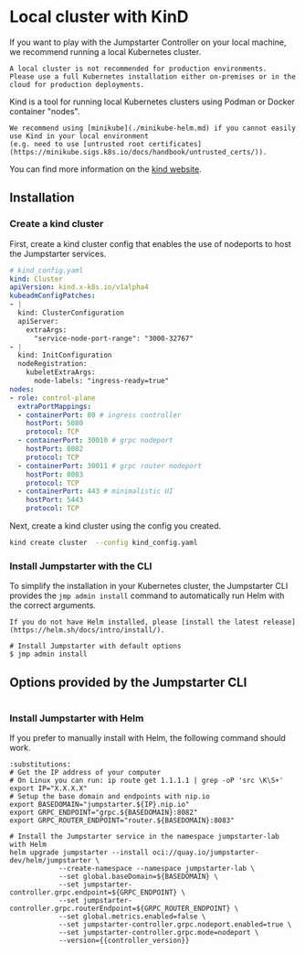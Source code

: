 # Local cluster with KinD

If you want to play with the Jumpstarter Controller on your local machine, we
recommend running a local Kubernetes cluster.

```{warning}
A local cluster is not recommended for production environments.
Please use a full Kubernetes installation either on-premises or in the cloud for production deployments.
```

Kind is a tool for running local Kubernetes clusters using Podman or Docker
container "nodes".

```{tip}
We recommend using [minikube](./minikube-helm.md) if you cannot easily use Kind in your local environment
(e.g. need to use [untrusted root certificates](https://minikube.sigs.k8s.io/docs/handbook/untrusted_certs/)).
```


You can find more information on the [kind
website](https://kind.sigs.k8s.io/docs/user/quick-start/).

## Installation

### Create a kind cluster

First, create a kind cluster config that enables the use of nodeports to host
the Jumpstarter services.

```yaml
# kind_config.yaml
kind: Cluster
apiVersion: kind.x-k8s.io/v1alpha4
kubeadmConfigPatches:
- |
  kind: ClusterConfiguration
  apiServer:
    extraArgs:
      "service-node-port-range": "3000-32767"
- |
  kind: InitConfiguration
  nodeRegistration:
    kubeletExtraArgs:
      node-labels: "ingress-ready=true"
nodes:
- role: control-plane
  extraPortMappings:
  - containerPort: 80 # ingress controller
    hostPort: 5080
    protocol: TCP
  - containerPort: 30010 # grpc nodeport
    hostPort: 8082
    protocol: TCP
  - containerPort: 30011 # grpc router nodeport
    hostPort: 8083
    protocol: TCP
  - containerPort: 443 # minimalistic UI
    hostPort: 5443
    protocol: TCP
```

Next, create a kind cluster using the config you created.

```bash
kind create cluster  --config kind_config.yaml
```

### Install Jumpstarter with the CLI

To simplify the installation in your Kubernetes cluster, the Jumpstarter CLI
provides the `jmp admin install` command to automatically run Helm with the
correct arguments.

```{tip}
If you do not have Helm installed, please [install the latest release](https://helm.sh/docs/intro/install/).
```

```
# Install Jumpstarter with default options
$ jmp admin install
```

## Options provided by the Jumpstarter CLI

```{command-output} jmp admin install --help
```

### Install Jumpstarter with Helm

If you prefer to manually install with Helm, the following command should work.

```{code-block} bash
:substitutions:
# Get the IP address of your computer
# On Linux you can run: ip route get 1.1.1.1 | grep -oP 'src \K\S+'
export IP="X.X.X.X"
# Setup the base domain and endpoints with nip.io
export BASEDOMAIN="jumpstarter.${IP}.nip.io"
export GRPC_ENDPOINT="grpc.${BASEDOMAIN}:8082"
export GRPC_ROUTER_ENDPOINT="router.${BASEDOMAIN}:8083"

# Install the Jumpstarter service in the namespace jumpstarter-lab with Helm
helm upgrade jumpstarter --install oci://quay.io/jumpstarter-dev/helm/jumpstarter \
            --create-namespace --namespace jumpstarter-lab \
            --set global.baseDomain=${BASEDOMAIN} \
            --set jumpstarter-controller.grpc.endpoint=${GRPC_ENDPOINT} \
            --set jumpstarter-controller.grpc.routerEndpoint=${GRPC_ROUTER_ENDPOINT} \
            --set global.metrics.enabled=false \
            --set jumpstarter-controller.grpc.nodeport.enabled=true \
            --set jumpstarter-controller.grpc.mode=nodeport \
            --version={{controller_version}}
```
